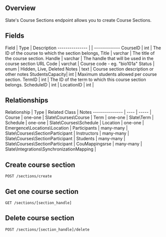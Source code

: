 ## Overview
Slate's Course Sections endpoint allows you to create Course Sections.

## Fields

Field           | Type      | Description
--------------- |           | -------------
CourseID        | int       | The ID of the course to which the section belongs,
Title           | varchar   | The title of the course section.
Handle          | varchar   | The handle that will be used in the course section URL
Code            | varchat   | Course code - eg. "bio101a" 
Status          | enum      | Hidden, Live, Deleted
Notes           | text      | Course section description or other notes
StudentsCapacity| int       | Maximum students allowed per course section.
TermID          | int       | The ID of the term to which this course section belongs.
ScheduleID      | int       |
LocationID      | int       |

## Relationships

Relationship     | Type      | Related Class                                | Notes
---------------  | ----      | -----                                        |
Course           | one-one   | Slate\\Courses\\Course                       |
Term             | one-one   | Slate\\Term                                  |
Schedule         | one-one   | Slate\\Courses\\Schedule                     |
Location         | one-one   | Emergence\\Locations\\Location               |
Participants     | many-many | Slate\\Courses\\SectionParticipant           |
Instructors      | many-many | Slate\\Courses\\SectionParticipant           |
Students         | many-many | Slate\\Courses\\SectionParticipant           |
CouMappingsrse   | many-many | Slate\Integrations\SynchronizationMapping    |


## Create course section
`POST /sections/create`

##  Get one course section
`GET /sections/[section_handle]`

## Delete course section
`POST /sections/[section_handle]/delete`